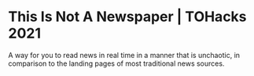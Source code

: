 # This Is Not A Newspaper | TOHacks 2021

A way for you to read news in real time in a manner that is unchaotic, in comparison to the landing pages of most traditional news sources.
